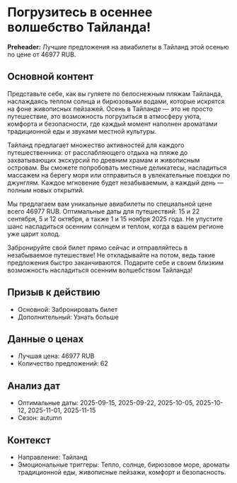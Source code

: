 # Погрузитесь в осеннее волшебство Тайланда!

**Preheader:** Лучшие предложения на авиабилеты в Тайланд этой осенью по цене от 46977 RUB.

## Основной контент

Представьте себе, как вы гуляете по белоснежным пляжам Тайланда, наслаждаясь теплом солнца и бирюзовыми водами, которые искрятся на фоне живописных пейзажей. Осень в Тайланде — это не просто путешествие, это возможность погрузиться в атмосферу уюта, комфорта и безопасности, где каждый момент наполнен ароматами традиционной еды и звуками местной культуры.

Тайланд предлагает множество активностей для каждого путешественника: от расслабляющего отдыха на пляже до захватывающих экскурсий по древним храмам и живописным островам. Вы сможете попробовать местные деликатесы, насладиться массажем на берегу моря или отправиться в увлекательные поездки по джунглям. Каждое мгновение будет незабываемым, а каждый день — полным новых открытий.

Мы предлагаем вам уникальные авиабилеты по специальной цене всего 46977 RUB. Оптимальные даты для путешествий: 15 и 22 сентября, 5 и 12 октября, а также 1 и 15 ноября 2025 года. Не упустите шанс насладиться осенним солнцем и теплом, когда в вашем регионе уже царит холод.

Забронируйте свой билет прямо сейчас и отправляйтесь в незабываемое путешествие! Не откладывайте на потом, ведь такие предложения быстро заканчиваются. Подарите себе и своим близким возможность насладиться осенним волшебством Тайланда!

## Призыв к действию

- Основной: Забронировать билет
- Дополнительный: Узнать больше

## Данные о ценах

- Лучшая цена: 46977 RUB
- Количество предложений: 62

## Анализ дат

- Оптимальные даты: 2025-09-15, 2025-09-22, 2025-10-05, 2025-10-12, 2025-11-01, 2025-11-15
- Сезон: autumn

## Контекст

- Направление: Тайланд
- Эмоциональные триггеры: Тепло, солнце, бирюзовое море, ароматы традиционной еды, живописные пейзажи, комфорт и безопасность.
